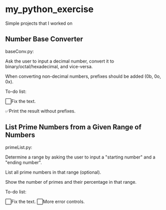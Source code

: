 # my_python_exercise

Simple projects that I worked on

## Number Base Converter

baseConv.py:

Ask the user to input a decimal number, convert it to binary/octal/hexadecimal, and vice-versa.

When converting non-decimal numbers, prefixes should be added (0b, 0o, 0x).

To-do list:

⬜️Fix the text.

✅Print the result without prefixes.

## List Prime Numbers from a Given Range of Numbers

primeList.py:

Determine a range by asking the user to input a "starting number" and a "ending number".

List all prime numbers in that range (optional).

Show the number of primes and their percentage in that range.

To-do list:

⬜️Fix the text.
⬜️More error controls.
